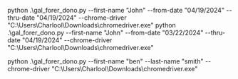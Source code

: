 python .\gal_forer_dono.py --first-name "John"  --from-date "04/19/2024" --thru-date "04/19/2024" --chrome-driver "C:\Users\Charlool\Downloads\chromedriver.exe"
python .\gal_forer_dono.py --first-name "John"  --from-date "03/22/2024" --thru-date "04/19/2024" --chrome-driver "C:\Users\Charlool\Downloads\chromedriver.exe"


python .\gal_forer_dono.py --first-name "ben" --last-name "smith" --chrome-driver "C:\Users\Charlool\Downloads\chromedriver.exe"
